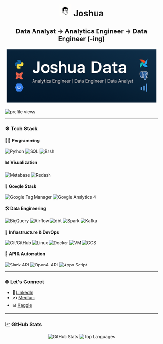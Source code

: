 <h1 align="center">
  <img src="/images/joshua.png" alt="joshuajsk" height="40" width="40" />
  Joshua
</h1>

<h2 align="center">Data Analyst → Analytics Engineer → Data Engineer (-ing)</h2>

<p align="center">
  <img src="/images/joshua-banner.png" alt="Joshua Data Banner" style="max-width: 100%;" />
</p>

<p align="left">
  <img src="https://komarev.com/ghpvc/?username=joshua-data&label=Profile%20views&color=0e75b6&style=flat" alt="profile views" />
</p>

---

### ⚙️ Tech Stack

#### 🧑‍💻 Programming
![Python](https://img.shields.io/badge/Python-3776AB?logo=python&logoColor=white)
![SQL](https://img.shields.io/badge/SQL-003B57?logo=postgresql&logoColor=white)
![Bash](https://img.shields.io/badge/Bash-4EAA25?logo=gnubash&logoColor=white)

#### 📊 Visualization
![Metabase](https://img.shields.io/badge/Metabase-509EE3?logo=metabase&logoColor=white)
![Redash](https://img.shields.io/badge/Redash-EA1E63?logo=redash&logoColor=white)

#### 🧩 Google Stack
![Google Tag Manager](https://img.shields.io/badge/GTM-34A853?logo=googletagmanager&logoColor=white)
![Google Analytics 4](https://img.shields.io/badge/GA4-F9AB00?logo=googleanalytics&logoColor=white)

#### 🛠️ Data Engineering
![BigQuery](https://img.shields.io/badge/BigQuery-4285F4?logo=googlebigquery&logoColor=white)
![Airflow](https://img.shields.io/badge/Airflow-017CEE?logo=apacheairflow&logoColor=white)
![dbt](https://img.shields.io/badge/dbt-F35C3D?logo=dbt&logoColor=white)
![Spark](https://img.shields.io/badge/Spark-E25A1C?logo=apachespark&logoColor=white)
![Kafka](https://img.shields.io/badge/Kafka-231F20?logo=apachekafka&logoColor=white)

#### 🔧 Infrastructure & DevOps
![Git/GitHub](https://img.shields.io/badge/Git-F05032?logo=git&logoColor=white)
![Linux](https://img.shields.io/badge/Linux-FCC624?logo=linux&logoColor=black)
![Docker](https://img.shields.io/badge/Docker-2496ED?logo=docker&logoColor=white)
![VM](https://img.shields.io/badge/VM%20Instance-4285F4?logo=googlecloud&logoColor=white)
![GCS](https://img.shields.io/badge/GCS%20Bucket-4285F4?logo=googlecloud&logoColor=white)

#### 🤖 API & Automation
![Slack API](https://img.shields.io/badge/Slack%20API-4A154B?logo=slack&logoColor=white)
![OpenAI API](https://img.shields.io/badge/OpenAI%20API-412991?logo=openai&logoColor=white)
![Apps Script](https://img.shields.io/badge/Apps%20Script-4285F4?logo=google&logoColor=white)

---

### 🌐 Let's Connect

- 💼 [LinkedIn](https://linkedin.com/in/joshuajsk)
- ✍️ [Medium](https://joshua-data.medium.com)
- 📊 [Kaggle](https://kaggle.com/joshuajsk)

---

### 📈 GitHub Stats

<div align="center">
  <img src="https://github-readme-stats.vercel.app/api?username=joshua-data&show_icons=true&theme=blue_navy" alt="GitHub Stats" height="180" />
  <img src="https://github-readme-stats.vercel.app/api/top-langs/?username=joshua-data&layout=compact&theme=blue_navy" alt="Top Languages" height="180" />
</div>

